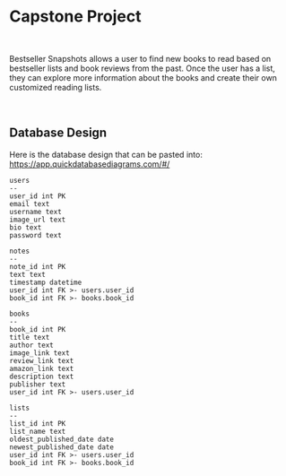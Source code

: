 
# Capstone Project

<br>

Bestseller Snapshots allows a user to find new books to read based on bestseller lists and book reviews from the past. Once the user has a list, they can explore more information about the books and create their own customized reading lists.

<br>

## Database Design

Here is the database design that can be pasted into: 
https://app.quickdatabasediagrams.com/#/

    users 
    --
    user_id int PK
    email text
    username text
    image_url text
    bio text
    password text

    notes
    --
    note_id int PK
    text text
    timestamp datetime
    user_id int FK >- users.user_id
    book_id int FK >- books.book_id

    books
    --
    book_id int PK
    title text
    author text
    image_link text
    review_link text
    amazon_link text
    description text 
    publisher text
    user_id int FK >- users.user_id

    lists
    --
    list_id int PK
    list_name text
    oldest_published_date date
    newest_published_date date
    user_id int FK >- users.user_id
    book_id int FK >- books.book_id
